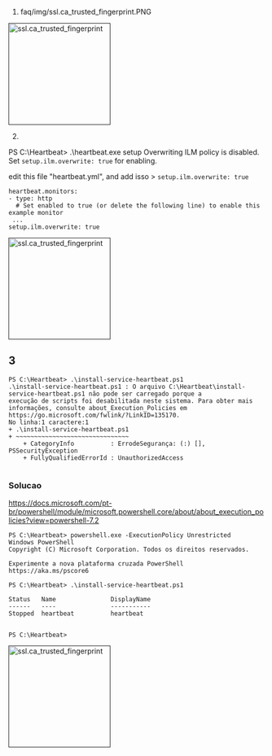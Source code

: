 

1. faq/img/ssl.ca_trusted_fingerprint.PNG
<p align="left">
  <a href="" rel="noopener">
 <img  height=200px src="https://github.com/lourranio/elastic-8/blob/118e9a73bb9fb1d9416af849952cc7f7e01ef84a/faq/img/ssl.ca_trusted_fingerprint.PNG" alt="ssl.ca_trusted_fingerprint"></a>
</p>

2. 
PS C:\Heartbeat> .\heartbeat.exe setup
Overwriting ILM policy is disabled. Set `setup.ilm.overwrite: true` for enabling.

edit this file "heartbeat.yml", and add isso > ```setup.ilm.overwrite: true```

```
heartbeat.monitors:
- type: http
  # Set enabled to true (or delete the following line) to enable this example monitor
 ...
setup.ilm.overwrite: true
```

<p align="left">
  <a href="" rel="noopener">
 <img  height=200px src="https://github.com/lourranio/elastic-8/blob/09d1ef90e2905c36193d6194c912137c742b266c/faq/img/problema-heartbeat.PNG" alt="ssl.ca_trusted_fingerprint"></a>
</p>


## 3

```
PS C:\Heartbeat> .\install-service-heartbeat.ps1
.\install-service-heartbeat.ps1 : O arquivo C:\Heartbeat\install-service-heartbeat.ps1 não pode ser carregado porque a
execução de scripts foi desabilitada neste sistema. Para obter mais informações, consulte about_Execution_Policies em
https://go.microsoft.com/fwlink/?LinkID=135170.
No linha:1 caractere:1
+ .\install-service-heartbeat.ps1
+ ~~~~~~~~~~~~~~~~~~~~~~~~~~~~~~~
    + CategoryInfo          : ErrodeSegurança: (:) [], PSSecurityException
    + FullyQualifiedErrorId : UnauthorizedAccess
 
```


### Solucao
https://docs.microsoft.com/pt-br/powershell/module/microsoft.powershell.core/about/about_execution_policies?view=powershell-7.2

```
PS C:\Heartbeat> powershell.exe -ExecutionPolicy Unrestricted
Windows PowerShell
Copyright (C) Microsoft Corporation. Todos os direitos reservados.

Experimente a nova plataforma cruzada PowerShell https://aka.ms/pscore6

PS C:\Heartbeat> .\install-service-heartbeat.ps1

Status   Name               DisplayName
------   ----               -----------
Stopped  heartbeat          heartbeat


PS C:\Heartbeat>
```

<p align="left">
  <a href="" rel="noopener">
 <img  height=200px src="https://github.com/lourranio/elastic-8/blob/19c0bc3de8e994bd63533b6fce7900ead6cc8932/faq/img/solucao.PNG" alt="ssl.ca_trusted_fingerprint"></a>
</p>
